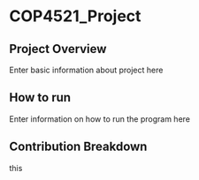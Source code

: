 # COP4521_Project

## Project Overview
Enter basic information about project here

## How to run
Enter information on how to run the program here

## Contribution Breakdown
this
